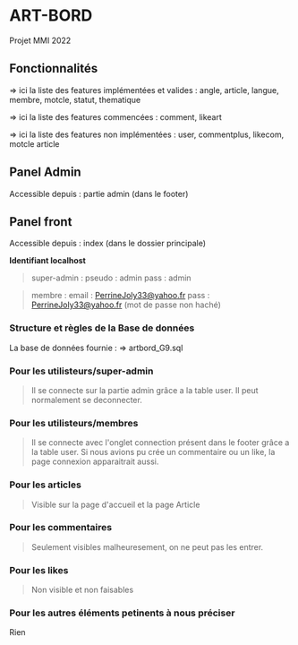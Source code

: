 # ART-BORD

Projet MMI 2022

## Fonctionnalités

=> ici la liste des features implémentées et valides : angle, article, langue, membre, motcle, statut, thematique

=> ici la liste des features commencées : comment, likeart

=> ici la liste des features non implémentées : user, commentplus, likecom, motcle article

## Panel Admin

Accessible depuis : partie admin (dans le footer)

## Panel front

Accessible depuis : index (dans le dossier principale)

**Identifiant localhost**

> super-admin :
> pseudo : admin
> pass : admin


> membre :
> email : PerrineJoly33@yahoo.fr 
> pass : PerrineJoly33@yahoo.fr (mot de passe non haché)



### Structure et règles de la Base de données

La base de données fournie :
=> artbord_G9.sql

### Pour les utilisteurs/super-admin

> Il se connecte sur la partie admin grâce a la table user.
Il peut normalement se deconnecter.

### Pour les utilisteurs/membres

> Il se connecte avec l'onglet connection présent dans le footer grâce a la table user.
Si nous avions pu crée un commentaire ou un like, la page connexion apparaitrait aussi.

### Pour les articles

> Visible sur la page d'accueil et la page Article

### Pour les commentaires

> Seulement visibles malheuresement, on ne peut pas les entrer.

### Pour les likes

> Non visible et non faisables

### Pour les autres éléments petinents à nous préciser

Rien